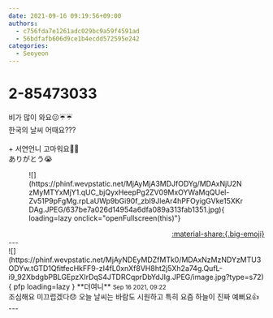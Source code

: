```yaml
---
date: 2021-09-16 09:19:56+09:00
authors:
  - c756fda7e1261adc029bc9a59f4591ad
  - 56bdfafb606d9ce1b4ecdd572595e242
categories:
  - Seoyeon
---
```


# 2-85473033

<div class="post-container" markdown="1">
<div class="content-container md-sidebar__scrollwrap" markdown="1">

비가 많이 와요😖☔️☔️<br>한국의 날씨 어때요???<br><br>+ 서연언니 고마워요🥺🤍<br>   ありがとう😭
<figure markdown="1">
![](https://phinf.wevpstatic.net/MjAyMjA3MDJfODYg/MDAxNjU2NzMyMTYxMjY1.qUC_bjQyxHeepPg2ZV09MxOYWaMqQUel-Zv51P9pFgMg.rpLaUWp9bGi90f_zbI9JleAr4hPFOyigGVke15XKrDAg.JPEG/637be7a026d14954a6dfa089a313fab1351.jpg){ loading=lazy onclick="openFullscreen(this)"}
</figure>


</div>
</div>

<div style="text-align: right;" markdown="1">
<a href="https://weverse.io/fromis9/fanpost/2-85473033" style="text-align: right;">:material-share:{.big-emoji}</a>
</div>
---

<div class="comments-container md-sidebar__scrollwrap" markdown="1">
<div class="comment" markdown="1">
<div class='id-container' markdown="1">
![](https://phinf.wevpstatic.net/MjAyNDEyMDZfMTk0/MDAxNzMzNDYzMTU3ODYw.tGTD1QfitfecHkFF9-zI4fL0xnXf8VH8ht2j5Xh2a74g.QufL-i9_92XbdgbPBLGEpzXIrDqS4JTDRCqprDbYdJIg.JPEG/image.jpg?type=s72){ pfp loading=lazy }
**<span class="artist">더여니</span>** <small>Sep 16 2021, 09:22</small><br>
</div>
<div class='comment-body' markdown="1">
조심해요 미끄럽겠다😞 오늘 날씨는 바람도 시원하고 특히 요즘 하늘이 진짜 예뻐요👍
</div>
</div>
</div>
---

